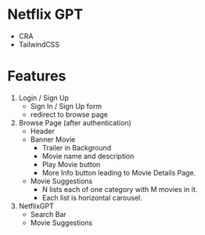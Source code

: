 # Netflix GPT

- CRA
- TailwindCSS

# Features

1. Login / Sign Up
   - Sign In / Sign Up form
   - redirect to browse page
2. Browse Page (after authentication)
   - Header
   - Banner Movie
     - Trailer in Background
     - Movie name and description
     - Play Movie button
     - More Info button leading to Movie Details Page.
   - Movie Suggestions
     - N lists each of one category with M movies in it.
     - Each list is horizontal carousel.
3. NetflixGPT
   - Search Bar
   - Movie Suggestions
